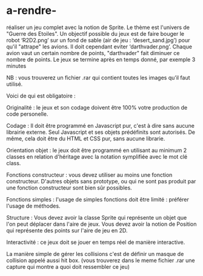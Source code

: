 # a-rendre-
 réaliser un jeu complet avec la notion de Sprite. Le thème est l'univers de "Guerre des Etoiles".
Un objectif possible du jeux est de faire bouger le robot ‘R2D2.png’ sur un fond de sable (air de jeu : ‘desert_sand.jpg’) pour qu'il "attrape" les avions. Il doit cependant eviter ‘darthvader.png’. Chaque avion vaut un certain nombre de points, "darthvader" fait diminuer ce nombre de points. Le jeux se termine après en temps donné, par exemple 3 minutes 

NB : vous trouverez un fichier .rar qui contient toutes les images qu’il faut utilisé.

Voici de qui est obligatoire :

Originalité : le jeux et son codage doivent être 100% votre production de code personelle.

Codage : Il doit être programmé en Javascript pur, c'est à dire sans aucune librairie externe. Seul Javascript et ses objets prédéfinits sont autorisés. De même, cela doit être du HTML et CSS pur, sans aucune librarie.

Orientation objet : le jeux doit être programmé en utilisant au minimum 2 classes en relation d'héritage avec la notation symplifiée avec le mot clé class.

Fonctions constructeur : vous devez utiliser au moins une fonction constructeur. D'autres objets sans prototype, ou qui ne sont pas produit par une fonction constructeur sont bien sûr possibles.

Fonctions simples : l'usage de simples fonctions doit être limité : préférer l'usage de méthodes.

Structure : Vous devez avoir la classe Sprite qui représente un objet que l'on peut déplacer dans l'aire de jeux. Vous devez avoir la notion de Position qui représente des points sur l'aire de jeu en 2D.

Interactivité : ce jeux doit se jouer en temps réel de manière interactive.

La manière simple de gérer les collisions c'est de définir un masque de collision appelé aussi hit box. (vous trouverez dans le meme fichier .rar une capture qui montre a quoi doit ressembler ce jeu)

